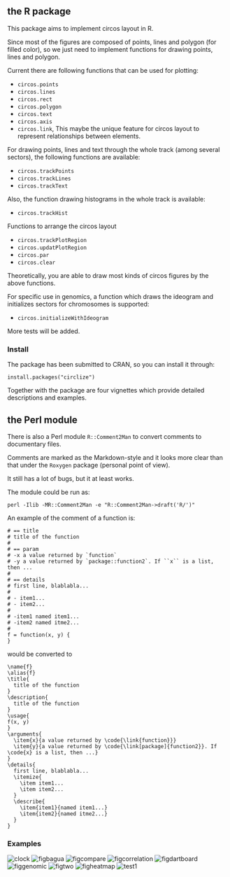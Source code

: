 ## the R package

This package aims to implement circos layout in R.

Since most of the figures are composed of points, lines and polygon (for filled color),
so we just need to implement functions for drawing points, lines and polygon.

Current there are following functions that can be used for plotting:
- `circos.points`
- `circos.lines`
- `circos.rect`
- `circos.polygon`
- `circos.text`
- `circos.axis`
- `circos.link`, This maybe the unique feature for circos layout to represent relationships between elements.

For drawing points, lines and text through the whole track (among several sectors), the following functions are available:
- `circos.trackPoints`
- `circos.trackLines`
- `circos.trackText`

Also, the function drawing histograms in the whole track is available:
- `circos.trackHist`

Functions to arrange the circos layout
- `circos.trackPlotRegion`
- `circos.updatPlotRegion`
- `circos.par`
- `circos.clear`

Theoretically, you are able to draw most kinds of circos figures by the above functions.

For specific use in genomics, a function which draws the ideogram and initializes sectors for chromosomes is supported:
- `circos.initializeWithIdeogram`

More tests will be added.

### Install

The package has been submitted to CRAN, so you can install it through:

    install.packages("circlize")

Together with the package are four vignettes which provide detailed descriptions and examples.

## the Perl module

There is also a Perl module `R::Comment2Man` to convert comments to documentary files.

Comments are marked as the Markdown-style and it looks more clear than that under the `Roxygen` package (personal point of view).

It still has a lot of bugs, but it at least works.

The module could be run as:

    perl -Ilib -MR::Comment2Man -e "R::Comment2Man->draft('R/')"

An example of the comment of a function is:

    # == title
    # title of the function
    #
    # == param
    # -x a value returned by `function`
    # -y a value returned by `package::function2`. If ``x`` is a list, then ...
    #
    # == details
    # first line, blablabla...
    #
    # - item1...
    # - item2...
    #
    # -item1 named item1...
    # -item2 named itme2...
    #
    f = function(x, y) {
    }

would be converted to 

    \name{f}
    \alias{f}
    \title{
      title of the function
    }
    \description{
      title of the function
    }
    \usage{
    f(x, y)
    }
    \arguments{
      \item{x}{a value returned by \code{\link{function}}}
      \item{y}{a value returned by \code{\link[package]{function2}}. If \code{x} is a list, then ...}
    }
    \details{
      first line, blablabla...
      \itemize{
        \item item1...
        \item item2...
      }
      \describe{
        \item{item1}{named item1...}
        \item{item2}{named itme2...}
      }
    }

### Examples

![clock](https://f.cloud.github.com/assets/449218/857241/70e4d6d4-f54d-11e2-89e8-8fa9afadc2a1.png)
![figbagua](https://f.cloud.github.com/assets/449218/857242/71020830-f54d-11e2-9c1e-d551a805f9cb.png)
![figcompare](https://f.cloud.github.com/assets/449218/857243/711becb4-f54d-11e2-8b3f-1bcd9427a2ae.png)
![figcorrelation](https://f.cloud.github.com/assets/449218/857244/7128114c-f54d-11e2-92f3-8f0fcb5817e2.png)
![figdartboard](https://f.cloud.github.com/assets/449218/857245/712aa5b0-f54d-11e2-9e2a-1dccd55a6e91.png)
![figgenomic](https://f.cloud.github.com/assets/449218/857246/713499f8-f54d-11e2-8064-921250bfb95a.png)
![figtwo](https://f.cloud.github.com/assets/449218/857247/7138e328-f54d-11e2-87a6-5da3a52a52f1.png)
![figheatmap](https://f.cloud.github.com/assets/449218/857248/71381010-f54d-11e2-850d-c9bae7ae70de.png)
![test1](https://f.cloud.github.com/assets/449218/857249/713ceacc-f54d-11e2-9721-23eddda06374.jpeg)
